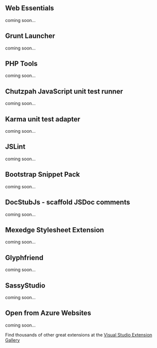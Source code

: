 ﻿<properties
	pageTitle="Web development"
	description="Of the thousands of extensions for Visual Studio, here is a collection of some that adds a lot of value to web developers specifically."
	slug="web-development"
    order="100"
	keywords="vsix, extensibility, plugins"
/>

## Web Essentials
coming soon...

## Grunt Launcher
coming soon...

## PHP Tools
coming soon...

## Chutzpah JavaScript unit test runner
coming soon...

## Karma unit test adapter
coming soon...

## JSLint
coming soon...  

## Bootstrap Snippet Pack
coming soon...

## DocStubJs - scaffold JSDoc comments
coming soon...

## Mexedge Stylesheet Extension
coming soon...

## Glyphfriend
coming soon...

## SassyStudio
coming soon...

## Open from Azure Websites
coming soon...

Find thousands of other great extensions at the 
[Visual Studio Extension Gallery](https://visualstudiogallery.msdn.microsoft.com/)